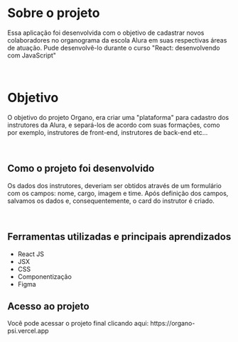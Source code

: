 # Sobre o projeto

<p>Essa aplicação foi desenvolvida com o objetivo de cadastrar novos colaboradores no organograma da escola Alura em suas respectivas áreas de atuação. Pude desenvolvê-lo durante o curso "React: desenvolvendo com JavaScript" </p> <br/>


# Objetivo

<p>O objetivo do projeto Organo, era criar uma "plataforma" para cadastro dos instrutores da Alura, e separá-los de acordo com suas formações, como por exemplo, instrutores de front-end, instrutores de back-end etc... </p><br/>


## Como o projeto foi desenvolvido

<p>Os dados dos instrutores, deveriam ser obtidos através de um formulário com os campos: nome, cargo, imagem e time. Após definição dos campos, salvamos os dados e, consequentemente, o card do instrutor é criado. </p><br/>


## Ferramentas utilizadas e principais aprendizados <br/>

* React JS
* JSX
* CSS
* Componentização
* Figma


## Acesso ao projeto

<p> Você pode acessar o projeto final clicando aqui: https://organo-psi.vercel.app<br/> </p>
<br>

